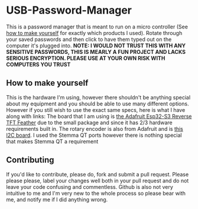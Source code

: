 # USB-Password-Manager
This is a password manager that is meant to run on a micro controller (See [how to make yourself](#How-to-make-yourself) for exactly which products I used). Rotate through your saved passwords and then click to have them typed out on the computer it's plugged into. **NOTE: I WOULD NOT TRUST THIS WITH ANY SENSITIVE PASSWORDS, THIS IS MEARLY A FUN PROJECT AND LACKS SERIOUS ENCRYPTION. PLEASE USE AT YOUR OWN RISK WITH COMPUTERS YOU TRUST**

## How to make yourself
This is the hardware I'm using, however there shouldn't be anything special about my equipment and you should be able to use many different options. However if you still wish to use the exact same specs, here is what I have along with links:
The board that I am using is [the Adafruit Esp32-S3 Reverse TFT Feather](https://www.adafruit.com/product/5691) due to the small package and since it has 2/3 hardware requirements built in.
The rotary encoder is also from Adafruit and is [this I2C board](https://www.adafruit.com/product/4991).
I used the Stemma QT ports however there is nothing special that makes Stemma QT a requirement

## Contributing
If you'd like to contribute, please do, fork and submit a pull request. Please please please, label your changes well both in your pull request and do not leave your code confusing and commentless. Github is also not very intuitive to me and I'm very new to the whole process so please bear with me, and notify me if I did anything wrong.
